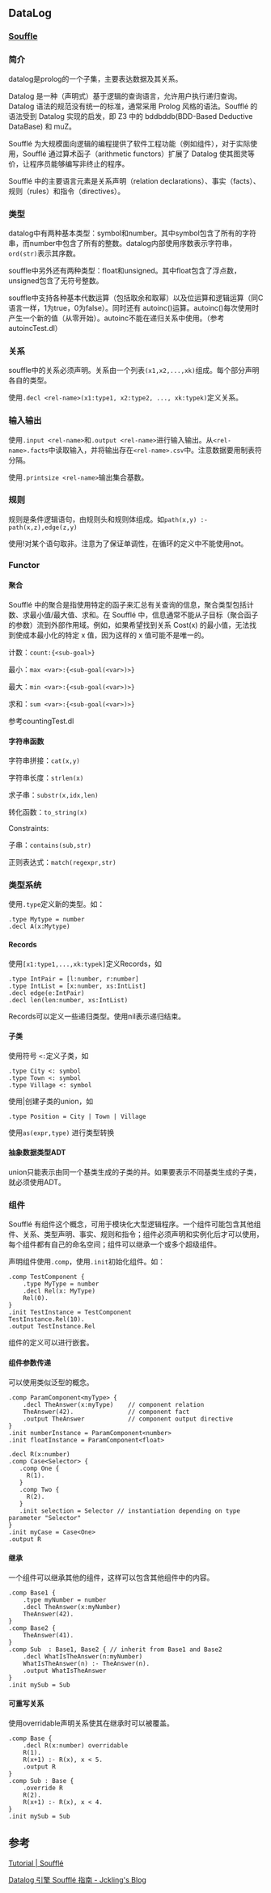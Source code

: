 ## DataLog

### [Souffle](https://github.com/souffle-lang/souffle)

### 简介

datalog是prolog的一个子集，主要表达数据及其关系。

Datalog 是一种（声明式）基于逻辑的查询语言，允许用户执行递归查询。Datalog 语法的规范没有统一的标准，通常采用 Prolog 风格的语法。Soufflé 的语法受到 Datalog 实现的启发，即 Z3 中的 bddbddb(BDD-Based Deductive DataBase) 和 muZ。

Soufflé 为大规模面向逻辑的编程提供了软件工程功能（例如组件），对于实际使用，Soufflé 通过算术函子（arithmetic functors）扩展了 Datalog 使其图灵等价，让程序员能够编写非终止的程序。

Soufflé 中的主要语言元素是关系声明（relation declarations）、事实（facts）、规则（rules）和指令（directives）。

### 类型

datalog中有两种基本类型：symbol和number。其中symbol包含了所有的字符串，而number中包含了所有的整数。datalog内部使用序数表示字符串，```ord(str)```表示其序数。

souffle中另外还有两种类型：float和unsigned。其中float包含了浮点数，unsigned包含了无符号整数。

souffle中支持各种基本代数运算（包括取余和取幂）以及位运算和逻辑运算（同C语言一样，1为true，0为false）。同时还有 autoinc()运算。autoinc()每次使用时产生一个新的值（从零开始）。autoinc不能在递归关系中使用。（参考autoincTest.dl）

### 关系

souffle中的关系必须声明。关系由一个列表```(x1,x2,...,xk)```组成。每个部分声明各自的类型。

使用`.decl <rel-name>(x1:type1, x2:type2, ..., xk:typek)`定义关系。

### 输入输出

使用`.input <rel-name>`和`.output <rel-name>`进行输入输出。从`<rel-name>.facts`中读取输入，并将输出存在`<rel-name>.csv`中。注意数据要用制表符分隔。

使用`.printsize <rel-name>`输出集合基数。

### 规则

规则是条件逻辑语句，由规则头和规则体组成。如```path(x,y) :- path(x,z),edge(z,y)```

使用$!$对某个语句取非。注意为了保证单调性，在循环的定义中不能使用not。

### Functor

#### 聚合

Soufflé 中的聚合是指使用特定的函子来汇总有关查询的信息，聚合类型包括计数、求最小值/最大值、求和。在 Soufflé 中，信息通常不能从子目标（聚合函子的参数）流到外部作用域。例如，如果希望找到关系 Cost(x) 的最小值，无法找到使成本最小化的特定 x 值，因为这样的 x 值可能不是唯一的。

计数：```count:{<sub-goal>}```

最小：```max <var>:{<sub-goal(<var>)>}```

最大：```min <var>:{<sub-goal(<var>)>}```

求和：```sum <var>:{<sub-goal(<var>)>}```

参考countingTest.dl

#### 字符串函数

字符串拼接：`cat(x,y)`

字符串长度：`strlen(x)`

求子串：`substr(x,idx,len)`

转化函数：`to_string(x)`

Constraints:

子串：`contains(sub,str)`

正则表达式：`match(regexpr,str)`

### 类型系统

使用`.type`定义新的类型。如：

```datalog
.type Mytype = number
.decl A(x:Mytype)
```

#### Records

使用`[x1:type1,...,xk:typek]`定义Records，如

```datalog
.type IntPair = [l:number, r:number]
.type IntList = [x:number, xs:IntList]
.decl edge(e:IntPair)
.decl len(len:number, xs:IntList)
```

Records可以定义一些递归类型。使用nil表示递归结束。

#### 子类

使用符号 `<:`定义子类，如

```datalog
.type City <: symbol
.type Town <: symbol
.type Village <: symbol 
```

 使用$|$创建子类的union，如

```datalog
.type Position = City | Town | Village
```

使用`as(expr,type)` 进行类型转换

#### 抽象数据类型ADT

union只能表示由同一个基类生成的子类的并。如果要表示不同基类生成的子类，就必须使用ADT。

### 组件

Soufflé 有组件这个概念，可用于模块化大型逻辑程序。一个组件可能包含其他组件、关系、类型声明、事实、规则和指令；组件必须声明和实例化后才可以使用，每个组件都有自己的命名空间；组件可以继承一个或多个超级组件。

声明组件使用```.comp```，使用`.init`初始化组件。如：

```datalog
.comp TestComponent {
	.type MyType = number
	.decl Rel(x: MyType)
	Rel(0).
}
.init TestInstance = TestComponent
TestInstance.Rel(10).
.output TestInstance.Rel
```

组件的定义可以进行嵌套。

#### 组件参数传递

可以使用类似泛型的概念。

```datalog
.comp ParamComponent<myType> {
    .decl TheAnswer(x:myType)    // component relation
    TheAnswer(42).               // component fact
    .output TheAnswer            // component output directive
}
.init numberInstance = ParamComponent<number>
.init floatInstance = ParamComponent<float>
```

```datalog
.decl R(x:number)
.comp Case<Selector> {
   .comp One { 
     R(1). 
   } 
   .comp Two { 
     R(2).
   } 
   .init selection = Selector // instantiation depending on type parameter "Selector" 
} 
.init myCase = Case<One> 
.output R
```

#### 继承

一个组件可以继承其他的组件，这样可以包含其他组件中的内容。

```datalog
.comp Base1 {
    .type myNumber = number
    .decl TheAnswer(x:myNumber)
    TheAnswer(42).
}
.comp Base2 { 
    TheAnswer(41). 
}
.comp Sub  : Base1, Base2 { // inherit from Base1 and Base2
    .decl WhatIsTheAnswer(n:myNumber)
    WhatIsTheAnswer(n) :- TheAnswer(n).
    .output WhatIsTheAnswer
}
.init mySub = Sub
```

#### 可重写关系

使用overridable声明关系使其在继承时可以被覆盖。

```datalog
.comp Base {
    .decl R(x:number) overridable
    R(1).
    R(x+1) :- R(x), x < 5. 
    .output R
}
.comp Sub : Base {
    .override R
    R(2).
    R(x+1) :- R(x), x < 4. 
}
.init mySub = Sub
```



## 参考

[Tutorial | Soufflé](https://souffle-lang.github.io/tutorial)

[Datalog 引擎 Soufflé 指南 - Jckling's Blog](https://jckling.github.io/2021/11/22/Other/Datalog%20%E5%BC%95%E6%93%8E%20Souffl%C3%A9%20%E6%8C%87%E5%8D%97/)

